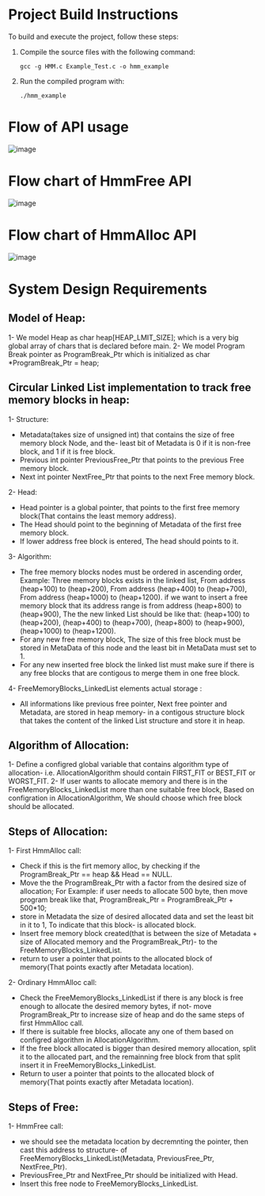 # Project Build Instructions

To build and execute the project, follow these steps:

1. Compile the source files with the following command:
   ```
   gcc -g HMM.c Example_Test.c -o hmm_example
   ```

2. Run the compiled program with:
   ```
   ./hmm_example
   ```






# Flow of API usage

![image](https://github.com/user-attachments/assets/1e4b7944-3920-42d9-95fb-1806e94cadd9)






# Flow chart of HmmFree API

![image](https://github.com/user-attachments/assets/c70137c3-448a-4406-8b8e-18bc4ec434e8)





# Flow chart of HmmAlloc API

![image](https://github.com/user-attachments/assets/d5cf5408-c583-40dd-bbc8-9b81ac81c01f)






# System Design Requirements

## Model of Heap:
1- We model Heap as char heap[HEAP_LMIT_SIZE]; which is a very big global array of chars that is declared before main.
2- We model Program Break pointer as ProgramBreak_Ptr which is initialized as char 
   *ProgramBreak_Ptr = heap;

## Circular Linked List implementation to track free memory blocks in heap:
1- Structure:
* Metadata(takes size of unsigned int)  that contains the size of free memory block Node, and the-
  least bit of Metadata is 0 if it is non-free block, and 1 if it is free block.
* Previous int pointer PreviousFree_Ptr that points to the previous Free memory block.
* Next int pointer NextFree_Ptr that points to the next Free memory block.

2- Head:
* Head pointer is a global pointer, that points to the first free memory block(That contains the 
  least memory address).
* The Head should point to the beginning of Metadata of the first free memory block.
* If lower address free block is entered, The head should points to it.

3- Algorithm: 
* The free memory blocks nodes must be ordered in ascending order,
  Example: Three memory blocks exists in the linked list, From address (heap+100) to (heap+200), 
  From address (heap+400) to (heap+700), From address (heap+1000) to (heap+1200).
  if we want to insert a free memory block that its address range is from address (heap+800) to 
  (heap+900), The the new linked List should be like that:
  (heap+100) to (heap+200), (heap+400) to (heap+700), (heap+800) to (heap+900), (heap+1000) to 
  (heap+1200).
* For any new free memory block, The size of this free block must be stored in MetaData of this node and the least bit in MetaData must set to 1.
* For any new inserted free block the linked list must make sure if there is any free blocks that 
  are contigous to merge them in one free block.

4- FreeMemoryBlocks_LinkedList elements actual storage :
* All informations like previous free pointer, Next free pointer and Metadata, are stored in heap memory-
  in a contigous structure block that takes the content of the linked List structure and store it 
  in heap.


## Algorithm of Allocation:
1- Define a configred global variable that contains algorithm type of allocation-
   i.e. AllocationAlgorithm should contain FIRST_FIT or BEST_FIT or WORST_FIT.
2- If user wants to allocate memory and there is in the FreeMemoryBlocks_LinkedList more than one 
   suitable free block, Based on configration in AllocationAlgorithm, We should choose which free 
   block should be allocated.

## Steps of Allocation:
1- First HmmAlloc call:
* Check if this is the firt memory alloc, by checking if the ProgramBreak_Ptr ==  heap && Head == 
  NULL.
* Move the the ProgramBreak_Ptr with a factor from the desired size of allocation; For Example:
  if  user needs to allocate 500 byte, then move program break like that, ProgramBreak_Ptr = 
  ProgramBreak_Ptr + 500*10;
* store in Metadata the size of desired allocated data and set the least bit in it to 1, To indicate that this block-
  is allocated block.
* Insert free memory block created(that is between the size of Metadata + size of Allocated memory and the ProgramBreak_Ptr)-
  to the FreeMemoryBlocks_LinkedList.
* return to user a pointer that points to the allocated block of memory(That points exactly after Metadata location).

2- Ordinary HmmAlloc call:
* Check the FreeMemoryBlocks_LinkedList if there is any block is free enough to allocate the desired memory bytes, if not-
  move ProgramBreak_Ptr to increase size of heap and do the same steps of first HmmAlloc call.
* If there is suitable free blocks, allocate any one of them based on configred algorithm in AllocationAlgorithm.
* If the free block allocated is bigger than desired memory allocation, split it to the allocated part,
  and the remainning free block from that split insert it in FreeMemoryBlocks_LinkedList.
* Return to user a pointer that points to the allocated block of memory(That points exactly after Metadata location).


## Steps of Free:
1- HmmFree call: 
* we should see the metadata location by decremnting the pointer, then cast this address to structure-
  of FreeMemoryBlocks_LinkedList(Metadata, PreviousFree_Ptr, NextFree_Ptr).
* PreviousFree_Ptr and NextFree_Ptr should be initialized with Head.
* Insert this free node to FreeMemoryBlocks_LinkedList.


